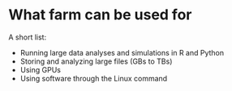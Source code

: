 # What farm can be used for

A short list:

- Running large data analyses and simulations in R and Python
- Storing and analyzing large files (GBs to TBs)
- Using GPUs
- Using software through the Linux command
